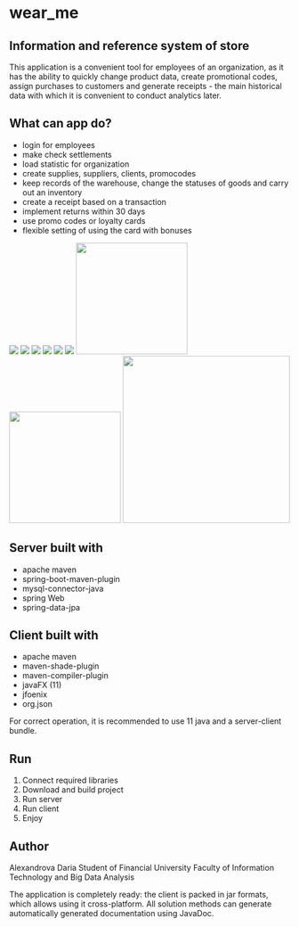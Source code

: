 # wear_me

<h2> Information and reference system of store </h2>
 
 This application is a convenient tool for employees of an organization, 
 as it has the ability to quickly change product data, create promotional codes,
 assign purchases to customers and generate receipts - the main historical data with which it is convenient to 
 conduct analytics later. 
 
 <h2> What can app do? </h2>
 
   + login for employees
   + make check settlements
   + load statistic for organization
   + create supplies, suppliers, clients, promocodes
   + keep records of the warehouse, change the statuses of goods and carry out an inventory
   + create a receipt based on a transaction
   + implement returns within 30 days
   + use promo codes or loyalty cards
   + flexible setting of using the card with bonuses
 
  <img src="https://sun9-59.userapi.com/impg/QA6ysB2McZoYEYRNfkVFSRBddSPIsUQ-757-Cg/8wE21zxYmQg.jpg?size=429x307&quality=96&sign=dd9ce8c1c0eee1a430b87fbc1b29fa4e&type=album"> <img src="https://sun9-10.userapi.com/impg/6PSvCaFzv6CdPDfPzI6iSHVRgMeEwWlwJsr1aw/ylmgqfi911M.jpg?size=466x262&quality=96&sign=f6e7c0799ca76d0983a8a50d313c86e9&type=album"> <img src="https://sun9-53.userapi.com/impg/49WVsD--jw7QIquCncq91283J6mr4hgvkIkl_A/yyjumIRVnEA.jpg?size=530x366&quality=96&sign=c0bdc4901cde046898919c28be595d0f&type=album"> <img src="https://sun9-52.userapi.com/impg/g9PVGrNHWXc1qWKd7-admuvqj8qCKMCdbfeAZA/2zdPBFv_kuQ.jpg?size=149x233&quality=96&sign=c4209a846ede0cf609991c67cc08acc5&type=album">  <img src="https://sun9-16.userapi.com/impg/OXqIEwsEf-mtw-HNEPtiw_1yzPALZq9tdDKDng/B3_L7ObQT1A.jpg?size=219x348&quality=96&sign=e8753077d8ef5f223a0a5080e1daaead&type=album"> <img src="https://sun9-48.userapi.com/impg/nsmsiNV82rzviSOBDtMWmu-N8jL5QFTQu49wOQ/7pHm5Kbpt7I.jpg?size=179x238&quality=96&sign=8223cb095876bfb83ee59e7212d04e32&type=album"> <img src="https://sun9-68.userapi.com/impg/SggqTL-NeTvK1WV_OKVz8OwrjCQyl4M6EE6Pgg/M95A3jHWX-I.jpg?size=324x578&quality=96&sign=5dd71cfeaeb4bcd30964265c772dc477&type=album" width=200> <img src="https://sun9-48.userapi.com/impg/lZ_eXRG-o_iEb2Sov7Zv33Xxc1MTT3xN2ntwfw/wbDzkEVosWc.jpg?size=365x371&quality=96&sign=ad49e4ff48ada028d653252315943fca&type=album" width=200> <img src="https://sun1-95.userapi.com/impg/do3k4it2351cNmBYgnKo6X91vVg6mzjoomk7VA/nwOUAswI2mg.jpg?size=371x186&quality=96&sign=dc4bd486621186b923510063433c4204&type=album" width=300>
 <h2> Server built with </h2>
 
 + apache maven
 + spring-boot-maven-plugin 
 + mysql-connector-java 
 + spring Web
 + spring-data-jpa
 
  <h2> Client built with </h2>
 
 + apache maven
 + maven-shade-plugin 
 + maven-compiler-plugin 
 + javaFX (11)
 + jfoenix
 + org.json 
 
 For correct operation, it is recommended to use 11 java and a server-client bundle.
 
 <h2> Run </h2>
 
 1. Connect required libraries
 2. Download and build project
 3. Run server
 4. Run client
 5. Enjoy

<h2> Author </h2>

Alexandrova Daria
Student of Financial University
Faculty of Information Technology and Big Data Analysis

The application is completely ready: the client is packed in  jar formats, which allows using it cross-platform. All solution methods can generate automatically generated documentation using JavaDoc.
 
